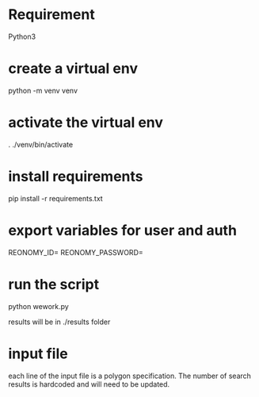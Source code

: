 
# Requirement

Python3

# create a virtual env

python -m venv venv

# activate the virtual env

. ./venv/bin/activate

# install requirements

pip install -r requirements.txt

# export variables for user and auth

REONOMY_ID=<user>
REONOMY_PASSWORD=<password>

# run the script

python wework.py

results will be in ./results folder

# input file

each line of the input file is a polygon specification. The number of search results is hardcoded and will need to be updated.
